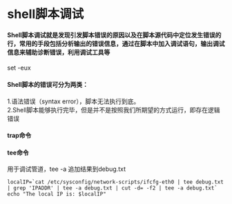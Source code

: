 # shell脚本调试



#### Shell脚本调试就是发现引发脚本错误的原因以及在脚本源代码中定位发生错误的行，常用的手段包括分析输出的错误信息，通过在脚本中加入调试语句，输出调试信息来辅助诊断错误，利用调试工具等

set -eux

#### Shell脚本的错误可分为两类：

1.语法错误（syntax error），脚本无法执行到底。\
2.Shell脚本能够执行完毕，但是并不是按照我们所期望的方式运行，即存在逻辑错误

#### **trap命令**

#### **tee命令**

用于调试管道，tee -a 追加结果到debug.txt

```
localIP=`cat /etc/sysconfig/network-scripts/ifcfg-eth0 | tee debug.txt | grep 'IPADDR' | tee -a debug.txt | cut -d= -f2 | tee -a debug.txt`
echo "The local IP is: $localIP"
```

